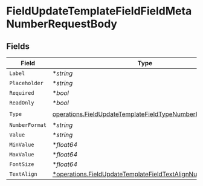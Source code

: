 # FieldUpdateTemplateFieldFieldMetaNumberRequestBody


## Fields

| Field                                                                                                                                  | Type                                                                                                                                   | Required                                                                                                                               | Description                                                                                                                            |
| -------------------------------------------------------------------------------------------------------------------------------------- | -------------------------------------------------------------------------------------------------------------------------------------- | -------------------------------------------------------------------------------------------------------------------------------------- | -------------------------------------------------------------------------------------------------------------------------------------- |
| `Label`                                                                                                                                | **string*                                                                                                                              | :heavy_minus_sign:                                                                                                                     | N/A                                                                                                                                    |
| `Placeholder`                                                                                                                          | **string*                                                                                                                              | :heavy_minus_sign:                                                                                                                     | N/A                                                                                                                                    |
| `Required`                                                                                                                             | **bool*                                                                                                                                | :heavy_minus_sign:                                                                                                                     | N/A                                                                                                                                    |
| `ReadOnly`                                                                                                                             | **bool*                                                                                                                                | :heavy_minus_sign:                                                                                                                     | N/A                                                                                                                                    |
| `Type`                                                                                                                                 | [operations.FieldUpdateTemplateFieldTypeNumberRequestBody2](../../models/operations/fieldupdatetemplatefieldtypenumberrequestbody2.md) | :heavy_check_mark:                                                                                                                     | N/A                                                                                                                                    |
| `NumberFormat`                                                                                                                         | **string*                                                                                                                              | :heavy_minus_sign:                                                                                                                     | N/A                                                                                                                                    |
| `Value`                                                                                                                                | **string*                                                                                                                              | :heavy_minus_sign:                                                                                                                     | N/A                                                                                                                                    |
| `MinValue`                                                                                                                             | **float64*                                                                                                                             | :heavy_minus_sign:                                                                                                                     | N/A                                                                                                                                    |
| `MaxValue`                                                                                                                             | **float64*                                                                                                                             | :heavy_minus_sign:                                                                                                                     | N/A                                                                                                                                    |
| `FontSize`                                                                                                                             | **float64*                                                                                                                             | :heavy_minus_sign:                                                                                                                     | N/A                                                                                                                                    |
| `TextAlign`                                                                                                                            | [*operations.FieldUpdateTemplateFieldTextAlignNumber](../../models/operations/fieldupdatetemplatefieldtextalignnumber.md)              | :heavy_minus_sign:                                                                                                                     | N/A                                                                                                                                    |